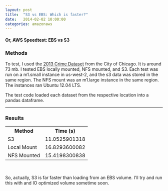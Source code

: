 ```yaml
---
layout: post
title:  "S3 vs EBS: Which is faster?"
date:   2014-02-02 10:00:00
categories: amazonaws
---
```


#### Or, AWS Speedtest: EBS vs S3

### Methods

To test, I used the [2013 Crime Dataset](https://data.cityofchicago.org/Public-Safety/Crimes-2010/q4de-h6yq) from the City of Chicago. It is around 73 mb. I tested EBS locally mounted, NFS mounted, and S3. Each test was run on a m1.small instance in us-west-2, and the s3 data was stored in the same region. The NFS mount was an m1.large instance in the same region. The instances ran Ubuntu 12.04 LTS. 

The test code loaded each dataset from the respective location into a pandas dataframe. 

<script src="https://gist.github.com/hunterowens/8779252.js">var test = "test"</script>

<hr>

### Results


<table>
	<tr>
		<th>Method</th>
		<th>Time (s)</th>
	</tr>
	<tr>
		<td>S3</td>
		<td>11.0525901318</td>
	</tr>
	<tr>
		<td>Local Mount</td>
		<td>16.8293600082</td>
	</tr>
	<tr>
		<td>NFS Mounted</td>
		<td>15.4198300838</td>
	</tr>
</table>

<br>

So, actually, S3 is far faster than loading from an EBS volume. I'll try and run this with and IO optimized volume sometime soon.
